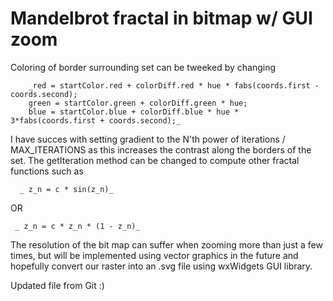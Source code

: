 # Mandelbrot fractal in bitmap w/ GUI zoom 

Coloring of border surrounding set can be tweeked by changing

        _red = startColor.red + colorDiff.red * hue * fabs(coords.first - coords.second);
        green = startColor.green + colorDiff.green * hue;
        blue = startColor.blue + colorDiff.blue * hue * 3*fabs(coords.first + coords.second);_
        
I have succes with setting gradient to the N'th power of iterations / MAX_ITERATIONS as this increases the contrast along the borders of the set. 
The getIteration method can be changed to compute other fractal functions such as 

      _ z_n = c * sin(z_n)_

OR
    
     _ z_n = c * z_n * (1 - z_n)_
     
The resolution of the bit map can suffer when zooming more than just a few times, but will be implemented using vector graphics in the future and
hopefully convert our raster into an .svg file using wxWidgets GUI library. 
        
     
Updated file from Git :)
